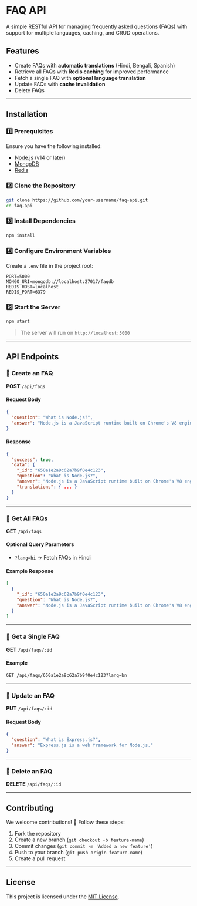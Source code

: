 # FAQ API

A simple RESTful API for managing frequently asked questions (FAQs) with support for multiple languages, caching, and CRUD operations.

## Features
- Create FAQs with **automatic translations** (Hindi, Bengali, Spanish)
- Retrieve all FAQs with **Redis caching** for improved performance
- Fetch a single FAQ with **optional language translation**
- Update FAQs with **cache invalidation**
- Delete FAQs

---

## Installation
### 1️⃣ Prerequisites
Ensure you have the following installed:
- [Node.js](https://nodejs.org/en/) (v14 or later)
- [MongoDB](https://www.mongodb.com/try/download/community)
- [Redis](https://redis.io/download)

### 2️⃣ Clone the Repository
```sh
git clone https://github.com/your-username/faq-api.git
cd faq-api
```

### 3️⃣ Install Dependencies
```sh
npm install
```

### 4️⃣ Configure Environment Variables
Create a `.env` file in the project root:
```env
PORT=5000
MONGO_URI=mongodb://localhost:27017/faqdb
REDIS_HOST=localhost
REDIS_PORT=6379
```

### 5️⃣ Start the Server
```sh
npm start
```
> The server will run on `http://localhost:5000`

---

## API Endpoints

### 🔹 Create an FAQ
**POST** `/api/faqs`
#### Request Body
```json
{
  "question": "What is Node.js?",
  "answer": "Node.js is a JavaScript runtime built on Chrome's V8 engine."
}
```
#### Response
```json
{
  "success": true,
  "data": {
    "_id": "650a1e2a9c62a7b9f0e4c123",
    "question": "What is Node.js?",
    "answer": "Node.js is a JavaScript runtime built on Chrome's V8 engine.",
    "translations": { ... }
  }
}
```

---

### 🔹 Get All FAQs
**GET** `/api/faqs`
#### Optional Query Parameters
- `?lang=hi` → Fetch FAQs in Hindi

#### Example Response
```json
[
  {
    "_id": "650a1e2a9c62a7b9f0e4c123",
    "question": "What is Node.js?",
    "answer": "Node.js is a JavaScript runtime built on Chrome's V8 engine."
  }
]
```

---

### 🔹 Get a Single FAQ
**GET** `/api/faqs/:id`
#### Example
`GET /api/faqs/650a1e2a9c62a7b9f0e4c123?lang=bn`

---

### 🔹 Update an FAQ
**PUT** `/api/faqs/:id`
#### Request Body
```json
{
  "question": "What is Express.js?",
  "answer": "Express.js is a web framework for Node.js."
}
```

---

### 🔹 Delete an FAQ
**DELETE** `/api/faqs/:id`

---

## Contributing
We welcome contributions! 🚀 Follow these steps:
1. Fork the repository
2. Create a new branch (`git checkout -b feature-name`)
3. Commit changes (`git commit -m 'Added a new feature'`)
4. Push to your branch (`git push origin feature-name`)
5. Create a pull request

---

## License
This project is licensed under the [MIT License](LICENSE).


